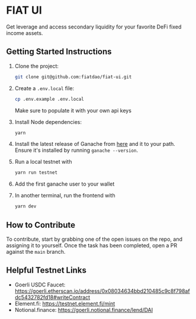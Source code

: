 # FIAT UI
Get leverage and access secondary liquidity for your favorite DeFi fixed income assets.

## Getting Started Instructions
1. Clone the project:
    ```sh
    git clone git@github.com:fiatdao/fiat-ui.git
    ```

1. Create a `.env.local` file:
    ```sh
    cp .env.example .env.local
    ```
    Make sure to populate it with your own api keys

1. Install Node dependencies:
    ```sh
    yarn
    ```

1. Install the latest release of Ganache from [here](https://github.com/trufflesuite/ganache-ui/releases) and it to your path. Ensure it's installed by running `ganache --version`.

1. Run a local testnet with
    ```sh 
    yarn run testnet
    ```

1. Add the first ganache user to your wallet <TODO>

1. In another terminal, run the frontend with
    ```sh
    yarn dev
    ```

## How to Contribute
To contribute, start by grabbing one of the open issues on the repo, and assigning it to yourself. Once the task has been completed, open a PR against the `main` branch.

## Helpful Testnet Links
- Goerli USDC Faucet: https://goerli.etherscan.io/address/0x08034634bbd210485c9c8f798afdc5432782fd18#writeContract
- Element.fi: https://testnet.element.fi/mint
- Notional.finance: https://goerli.notional.finance/lend/DAI

